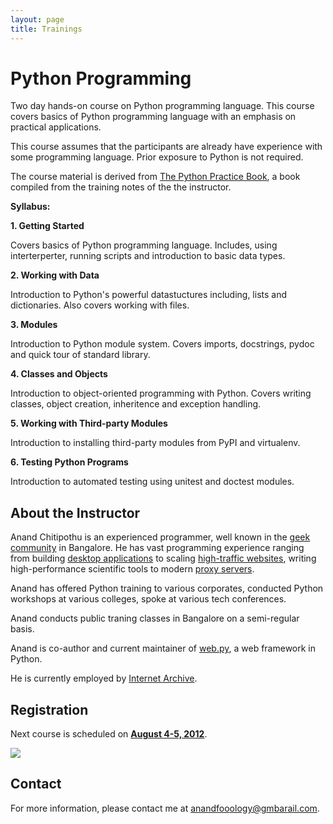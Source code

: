 ```yaml
---
layout: page
title: Trainings
---
```


# Python Programming

Two day hands-on course on Python programming language. This course
covers basics of Python programming language with an emphasis on
practical applications.

This course assumes that the participants are already have experience with
some programming language. Prior exposure to Python is not required.

The course material is derived from [The Python Practice Book][1], a
book compiled from the training notes of the the instructor.

[1]: http://anandology.com/python-practice-book/

**Syllabus:**

**1. Getting Started**

Covers basics of Python programming language. Includes, using
interterperter, running scripts and introduction to basic data types.

**2. Working with Data**

Introduction to Python's powerful datastuctures including, lists and
dictionaries. Also covers working with files.

**3. Modules**

Introduction to Python module system. Covers imports, docstrings,
pydoc and quick tour of standard library.

**4. Classes and Objects**

Introduction to object-oriented programming with Python. Covers
writing classes, object creation, inheritence and exception handling.

**5. Working with Third-party Modules**

Introduction to installing third-party modules from PyPI and
virtualenv.

**6. Testing Python Programs**

Introduction to automated testing using unitest and doctest modules.

## About the Instructor


Anand Chitipothu is an experienced programmer, well known in the [geek
community][hg] in Bangalore. He has vast programming experience
ranging from building [desktop applications][avadis] to scaling
[high-traffic websites][ol], writing high-performance scientific tools
to modern [proxy servers][liveweb].

Anand has offered Python training to various corporates, conducted
Python workshops at various colleges, spoke at various tech conferences.

Anand conducts public traning classes in Bangalore on a semi-regular basis.

Anand is co-author and current maintainer of [web.py][], a web framework in Python. 

He is currently employed by [Internet Archive][ia].

[hg]: http://hasgeek.com/
[avadis]: http://strandls.com/Avadis
[ol]: http://openlibrary.org/
[ia]: http://archive.org/
[liveweb]: http://liveweb.readthedocs.org/
[web.py]: http://webpy.org/

## Registration

Next course is scheduled on [**August 4-5, 2012**](http://py.doattend.com/). 

<a href='http://py.doattend.com'><img src='http://doattend.com/assets/btnw-reg-now.png'/></a>

## Contact

For more information, please contact me at <a href='#contact/anandology' class='contact'><span class='x'>anand</span><span class='y'>foo</span><span class='x'>ology@gm</span><span class='y'>bar</span><span class='x'>ail.com</span></a>.
